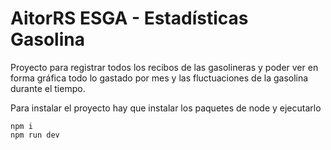 # AitorRS ESGA - Estadísticas Gasolina

Proyecto para registrar todos los recibos de las gasolineras y poder ver en forma gráfica todo lo gastado por mes y las fluctuaciones de la gasolina durante el tiempo.

Para instalar el proyecto hay que instalar los paquetes de node y ejecutarlo

```
npm i
npm run dev
```
